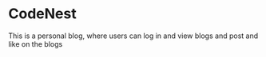 # CodeNest
This is a personal blog, where users can log in and view blogs and post and like on the blogs
